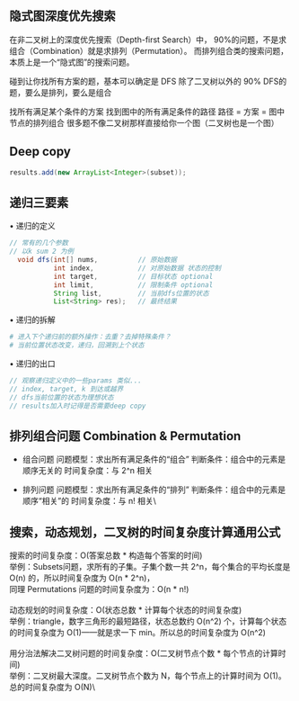 ## 隐式图深度优先搜索
在非二叉树上的深度优先搜索（Depth-first Search）中，
90%的问题，不是求组合（Combination）就是求排列（Permutation）。
而排列组合类的搜索问题，本质上是一个“隐式图”的搜索问题。

碰到让你找所有方案的题，基本可以确定是 DFS
除了二叉树以外的 90% DFS的题，要么是排列，要么是组合

找所有满足某个条件的方案 找到图中的所有满足条件的路径
路径 = 方案 = 图中节点的排列组合
很多题不像二叉树那样直接给你一个图（二叉树也是一个图）

## Deep copy
```java
results.add(new ArrayList<Integer>(subset));
```

## 递归三要素
• 递归的定义
  ```java
  // 常有的几个参数 
  // 以k sum 2 为例
    void dfs(int[] nums,          // 原始数据
             int index,           // 对原始数据 状态的控制
             int target,          // 目标状态 optional
             int limit,           // 限制条件 optional
             String list,         // 当前dfs位置的状态
             List<String> res);   // 最终结果
  ```
• 递归的拆解
  ```python
  # 进入下个递归前的额外操作：去重？去掉特殊条件？
  # 当前位置状态改变，递归，回溯到上个状态
  ```
• 递归的出口
  ```java
  // 观察递归定义中的一些params 类似...
  // index, target, k 到达或越界
  // dfs当前位置的状态为理想状态
  // results加入时记得是否需要deep copy
  ```

## 排列组合问题 Combination & Permutation
- 组合问题
问题模型：求出所有满足条件的“组合”
判断条件：组合中的元素是顺序无关的
时间复杂度：与 2^n 相关

- 排列问题
问题模型：求出所有满足条件的“排列”
判断条件：组合中的元素是顺序“相关”的
时间复杂度：与 n! 相关\

## 搜索，动态规划，二叉树的时间复杂度计算通用公式
搜索的时间复杂度：O(答案总数 * 构造每个答案的时间)\
举例：Subsets问题，求所有的子集。子集个数一共 2^n，每个集合的平均长度是 O(n) 的，所以时间复杂度为 O(n * 2^n)，\
同理 Permutations 问题的时间复杂度为：O(n * n!)\
\
动态规划的时间复杂度：O(状态总数 * 计算每个状态的时间复杂度)\
举例：triangle，数字三角形的最短路径，状态总数约 O(n^2) 个，计算每个状态的时间复杂度为 O(1)——就是求一下 min。所以总的时间复杂度为 O(n^2)\
\
用分治法解决二叉树问题的时间复杂度：O(二叉树节点个数 * 每个节点的计算时间)\
举例：二叉树最大深度。二叉树节点个数为 N，每个节点上的计算时间为 O(1)。总的时间复杂度为 O(N)\